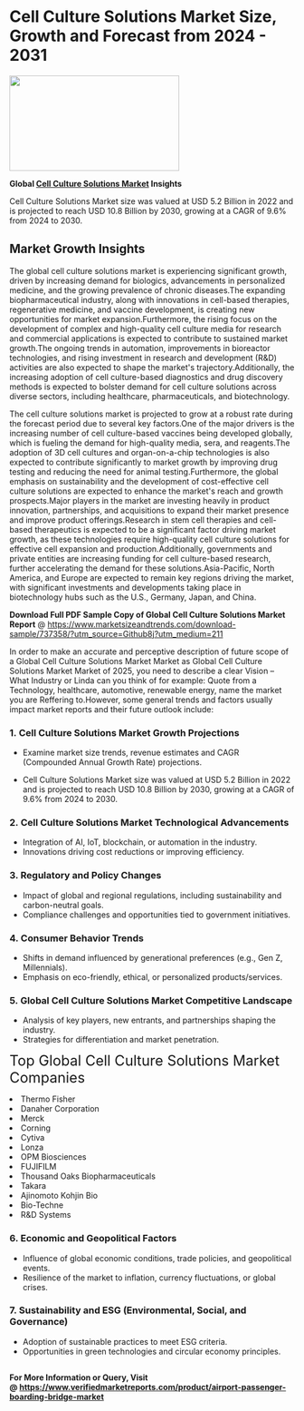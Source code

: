 <H1>Cell Culture Solutions Market Size, Growth and Forecast from 2024 - 2031</H1><img class="aligncenter size-medium wp-image-584254" src="https://thirdeyenews.in/wp-content/uploads/2024/09/Global-Market-Research-300x168.jpeg" alt="" width="300" height="168" /><p><strong>Global&nbsp;<a href="https://www.marketsizeandtrends.com/download-sample/737358/?utm_source=Github8j?utm_medium=211">Cell Culture Solutions Market</a> Insights</strong></p><p>Cell Culture Solutions Market size was valued at USD 5.2 Billion in 2022 and is projected to reach USD 10.8 Billion by 2030, growing at a CAGR of 9.6% from 2024 to 2030.</p><p><h2>Market Growth Insights</h2> <p>The global cell culture solutions market is experiencing significant growth, driven by increasing demand for biologics, advancements in personalized medicine, and the growing prevalence of chronic diseases.The expanding biopharmaceutical industry, along with innovations in cell-based therapies, regenerative medicine, and vaccine development, is creating new opportunities for market expansion.Furthermore, the rising focus on the development of complex and high-quality cell culture media for research and commercial applications is expected to contribute to sustained market growth.The ongoing trends in automation, improvements in bioreactor technologies, and rising investment in research and development (R&D) activities are also expected to shape the market's trajectory.Additionally, the increasing adoption of cell culture-based diagnostics and drug discovery methods is expected to bolster demand for cell culture solutions across diverse sectors, including healthcare, pharmaceuticals, and biotechnology.</p> <p>The cell culture solutions market is projected to grow at a robust rate during the forecast period due to several key factors.One of the major drivers is the increasing number of cell culture-based vaccines being developed globally, which is fueling the demand for high-quality media, sera, and reagents.The adoption of 3D cell cultures and organ-on-a-chip technologies is also expected to contribute significantly to market growth by improving drug testing and reducing the need for animal testing.Furthermore, the global emphasis on sustainability and the development of cost-effective cell culture solutions are expected to enhance the market's reach and growth prospects.Major players in the market are investing heavily in product innovation, partnerships, and acquisitions to expand their market presence and improve product offerings.Research in stem cell therapies and cell-based therapeutics is expected to be a significant factor driving market growth, as these technologies require high-quality cell culture solutions for effective cell expansion and production.Additionally, governments and private entities are increasing funding for cell culture-based research, further accelerating the demand for these solutions.Asia-Pacific, North America, and Europe are expected to remain key regions driving the market, with significant investments and developments taking place in biotechnology hubs such as the U.S., Germany, Japan, and China.<p><span class=""><strong>Download Full PDF Sample Copy of Global Cell Culture Solutions Market Report</strong> @ <a href="https://www.marketsizeandtrends.com/download-sample/737358/?utm_source=Github8j?utm_medium=211" target="_blank">https://www.marketsizeandtrends.com/download-sample/737358/?utm_source=Github8j?utm_medium=211</a></span></p><p>In order to make an accurate and perceptive description of future scope of a Global&nbsp;Cell Culture Solutions Market Market as Global&nbsp;Cell Culture Solutions Market Market of 2025, you need to describe a clear Vision &ndash; What Industry or Linda can you think of for example: Quote from a Technology, healthcare, automotive, renewable energy, name the market you are Reffering to.However, some general trends and factors usually impact market reports and their future outlook include:</p><h3>1.&nbsp;<strong>Cell Culture Solutions Market Growth Projections</strong></h3><ul><li>Examine market size trends, revenue estimates and CAGR (Compounded Annual Growth Rate) projections.</li><li><p>Cell Culture Solutions Market size was valued at USD 5.2 Billion in 2022 and is projected to reach USD 10.8 Billion by 2030, growing at a CAGR of 9.6% from 2024 to 2030.</p></li></ul><h3>2.&nbsp;<strong>Cell Culture Solutions Market Technological Advancements</strong></h3><ul><li>Integration of AI, IoT, blockchain, or automation in the industry.</li><li>Innovations driving cost reductions or improving efficiency.</li></ul><h3>3.&nbsp;<strong>Regulatory and Policy Changes</strong></h3><ul><li>Impact of global and regional regulations, including sustainability and carbon-neutral goals.</li><li>Compliance challenges and opportunities tied to government initiatives.</li></ul><h3>4.&nbsp;<strong>Consumer Behavior Trends</strong></h3><ul><li>Shifts in demand influenced by generational preferences (e.g., Gen Z, Millennials).</li><li>Emphasis on eco-friendly, ethical, or personalized products/services.</li></ul><h3>5.&nbsp;<strong>Global Cell Culture Solutions Market Competitive Landscape</strong></h3><ul><li>Analysis of key players, new entrants, and partnerships shaping the industry.</li><li>Strategies for differentiation and market penetration.</li></ul><p data-pm-slice="1 1 []"><span style="color: inherit; font-family: inherit; font-size: 25px;">Top Global Cell Culture Solutions Market Companies</span></p><div class="" data-test-id=""><p><li>Thermo Fisher</li><li> Danaher Corporation</li><li> Merck</li><li> Corning</li><li> Cytiva</li><li> Lonza</li><li> OPM Biosciences</li><li> FUJIFILM</li><li> Thousand Oaks Biopharmaceuticals</li><li> Takara</li><li> Ajinomoto Kohjin Bio</li><li> Bio-Techne</li><li> R&D Systems</li></p></div><h3>6.&nbsp;<strong>Economic and Geopolitical Factors</strong></h3><ul><li>Influence of global economic conditions, trade policies, and geopolitical events.</li><li>Resilience of the market to inflation, currency fluctuations, or global crises.</li></ul><h3>7.&nbsp;<strong>Sustainability and ESG (Environmental, Social, and Governance)</strong></h3><ul><li>Adoption of sustainable practices to meet ESG criteria.</li><li>Opportunities in green technologies and circular economy principles.</li></ul><h2><strong style="font-size: 14px;">For More Information or Query, Visit @&nbsp;</strong><a style="background-color: #ffffff; font-size: 14px;" href="https://www.marketsizeandtrends.com/report/cell-culture-solutions-market/" target="_blank">https://www.verifiedmarketreports.com/product/airport-passenger-boarding-bridge-market</a></h2>